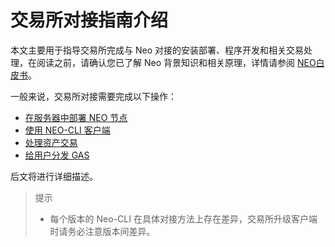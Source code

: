 # 交易所对接指南介绍

本文主要用于指导交易所完成与 Neo 对接的安装部署、程序开发和相关交易处理，在阅读之前，请确认您已了解 Neo 背景知识和相关原理，详情请参阅 [NEO白皮书](../basic/whitepaper.md)。

一般来说，交易所对接需要完成以下操作：

- [在服务器中部署 NEO 节点](deploynode.md)
- [使用 NEO-CLI 客户端](client.md)
- [处理资产交易](transaction.md)
- [给用户分发 GAS](gas.md)

后文将进行详细描述。

> 提示
> - 每个版本的 Neo-CLI 在具体对接方法上存在差异，交易所升级客户端时请务必注意版本间差异。



